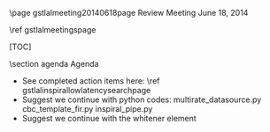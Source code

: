 \page gstlalmeeting20140618page Review Meeting June 18, 2014

\ref gstlalmeetingspage

[TOC]

\section agenda Agenda

 - See completed action items here: \ref gstlalinspirallowlatencysearchpage 
 - Suggest we continue with python codes: multirate_datasource.py cbc_template_fir.py inspiral_pipe.py
 - Suggest we continue with the whitener element
